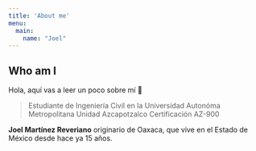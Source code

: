 ```yaml
---
title: 'About me'
menu:
  main:
    name: "Joel"
---
```


## Who am I

Hola, aquí vas a leer un poco sobre mí 🤩

> Estudiante de Ingeniería Civil en la Universidad Autonóma Metropolitana Unidad Azcapotzalco
> Certificación AZ-900

**Joel Martínez Reveriano** originario de Oaxaca, que vive en el Estado de México desde hace ya 15 años.

